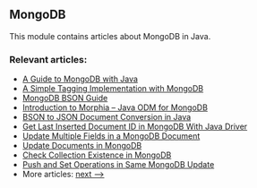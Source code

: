 ## MongoDB

This module contains articles about MongoDB in Java. 

### Relevant articles:

- [A Guide to MongoDB with Java](http://www.baeldung.com/java-mongodb)
- [A Simple Tagging Implementation with MongoDB](http://www.baeldung.com/mongodb-tagging)
- [MongoDB BSON Guide](https://www.baeldung.com/mongodb-bson)
- [Introduction to Morphia – Java ODM for MongoDB](https://www.baeldung.com/mongodb-morphia)
- [BSON to JSON Document Conversion in Java](https://www.baeldung.com/java-convert-bson-to-json)
- [Get Last Inserted Document ID in MongoDB With Java Driver](https://www.baeldung.com/java-mongodb-last-inserted-id)
- [Update Multiple Fields in a MongoDB Document](https://www.baeldung.com/mongodb-update-multiple-fields)
- [Update Documents in MongoDB](https://www.baeldung.com/mongodb-update-documents)
- [Check Collection Existence in MongoDB](https://www.baeldung.com/java-check-collection-existence-mongodb)
- [Push and Set Operations in Same MongoDB Update](https://www.baeldung.com/java-mongodb-push-set)
- More articles: [next -->](../java-mongodb-2)